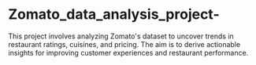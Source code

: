 # Zomato_data_analysis_project-
This project involves analyzing Zomato's dataset to uncover trends in restaurant ratings, cuisines, and pricing. The aim is to derive actionable insights for improving customer experiences and restaurant performance.

